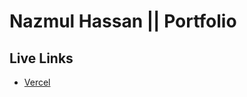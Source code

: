 # Nazmul Hassan || Portfolio

## Live Links

- [Vercel](https://nazmul-nhb.vercel.app/)
<!-- - [Firebase](https://nazmul-nhb.web.app/) (May Not Work Sometimes) -->
